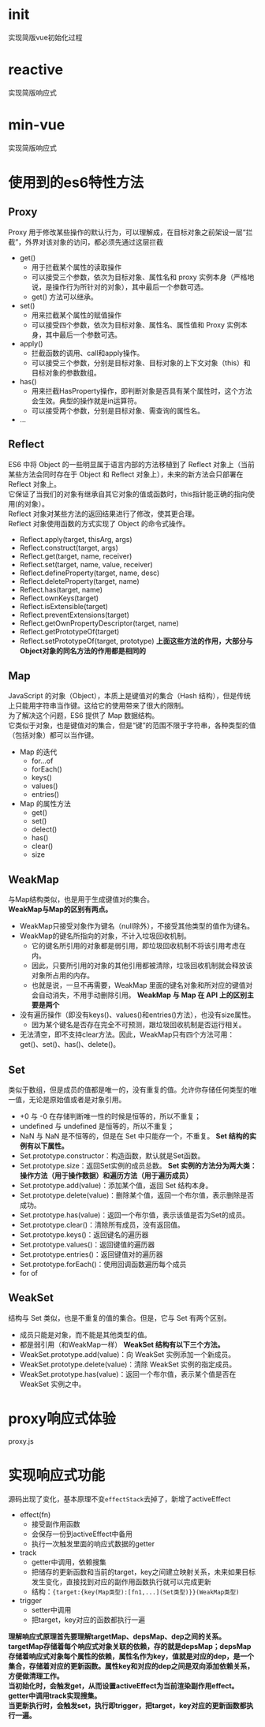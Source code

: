 # init
实现简版vue初始化过程
# reactive
实现简版响应式
# min-vue
实现简版响应式
# 使用到的es6特性方法
## Proxy
Proxy 用于修改某些操作的默认行为，可以理解成，在目标对象之前架设一层“拦截”，外界对该对象的访问，都必须先通过这层拦截
- get()
  - 用于拦截某个属性的读取操作
  - 可以接受三个参数，依次为目标对象、属性名和 proxy 实例本身（严格地说，是操作行为所针对的对象），其中最后一个参数可选。
  - get() 方法可以继承。
- set()
  - 用来拦截某个属性的赋值操作
  - 可以接受四个参数，依次为目标对象、属性名、属性值和 Proxy 实例本身，其中最后一个参数可选。
- apply()
  - 拦截函数的调用、call和apply操作。
  - 可以接受三个参数，分别是目标对象、目标对象的上下文对象（this）和目标对象的参数数组。
- has() 
  - 用来拦截HasProperty操作，即判断对象是否具有某个属性时，这个方法会生效。典型的操作就是in运算符。
  - 可以接受两个参数，分别是目标对象、需查询的属性名。
- ...
## Reflect
ES6 中将 Object 的一些明显属于语言内部的方法移植到了 Reflect 对象上（当前某些方法会同时存在于 Object 和 Reflect 对象上），未来的新方法会只部署在 Reflect 对象上。  
它保证了当我们的对象有继承自其它对象的值或函数时，this指针能正确的指向使用(的对象）。  
Reflect 对象对某些方法的返回结果进行了修改，使其更合理。  
Reflect 对象使用函数的方式实现了 Object 的命令式操作。
- Reflect.apply(target, thisArg, args)
- Reflect.construct(target, args)
- Reflect.get(target, name, receiver)
- Reflect.set(target, name, value, receiver)
- Reflect.defineProperty(target, name, desc)
- Reflect.deleteProperty(target, name)
- Reflect.has(target, name)
- Reflect.ownKeys(target)
- Reflect.isExtensible(target)
- Reflect.preventExtensions(target)
- Reflect.getOwnPropertyDescriptor(target, name)
- Reflect.getPrototypeOf(target)
- Reflect.setPrototypeOf(target, prototype)
**上面这些方法的作用，大部分与Object对象的同名方法的作用都是相同的**
## Map
JavaScript 的对象（Object），本质上是键值对的集合（Hash 结构），但是传统上只能用字符串当作键。这给它的使用带来了很大的限制。  
为了解决这个问题，ES6 提供了 Map 数据结构。  
它类似于对象，也是键值对的集合，但是“键”的范围不限于字符串，各种类型的值（包括对象）都可以当作键。
- Map 的迭代
  - for...of
  - forEach()
  - keys()
  - values()
  - entries()
- Map 的属性方法
  - get()
  - set()
  - delect()
  - has()
  - clear()
  - size
## WeakMap
与Map结构类似，也是用于生成键值对的集合。  
**WeakMap与Map的区别有两点。**
- WeakMap只接受对象作为键名（null除外），不接受其他类型的值作为键名。
- WeakMap的键名所指向的对象，不计入垃圾回收机制。
  - 它的键名所引用的对象都是弱引用，即垃圾回收机制不将该引用考虑在内。
  - 因此，只要所引用的对象的其他引用都被清除，垃圾回收机制就会释放该对象所占用的内存。
  - 也就是说，一旦不再需要，WeakMap 里面的键名对象和所对应的键值对会自动消失，不用手动删除引用。
**WeakMap 与 Map 在 API 上的区别主要是两个**
- 没有遍历操作（即没有keys()、values()和entries()方法），也没有size属性。
  - 因为某个键名是否存在完全不可预测，跟垃圾回收机制是否运行相关。
- 无法清空，即不支持clear方法。因此，WeakMap只有四个方法可用：get()、set()、has()、delete()。
## Set
类似于数组，但是成员的值都是唯一的，没有重复的值。允许你存储任何类型的唯一值，无论是原始值或者是对象引用。
- +0 与 -0 在存储判断唯一性的时候是恒等的，所以不重复；
- undefined 与 undefined 是恒等的，所以不重复；
- NaN 与 NaN 是不恒等的，但是在 Set 中只能存一个，不重复。
**Set 结构的实例有以下属性。**
- Set.prototype.constructor：构造函数，默认就是Set函数。
- Set.prototype.size：返回Set实例的成员总数。
**Set 实例的方法分为两大类：操作方法（用于操作数据）和遍历方法（用于遍历成员）**
- Set.prototype.add(value)：添加某个值，返回 Set 结构本身。
- Set.prototype.delete(value)：删除某个值，返回一个布尔值，表示删除是否成功。
- Set.prototype.has(value)：返回一个布尔值，表示该值是否为Set的成员。
- Set.prototype.clear()：清除所有成员，没有返回值。
- Set.prototype.keys()：返回键名的遍历器
- Set.prototype.values()：返回键值的遍历器
- Set.prototype.entries()：返回键值对的遍历器
- Set.prototype.forEach()：使用回调函数遍历每个成员
- for of
## WeakSet
结构与 Set 类似，也是不重复的值的集合。但是，它与 Set 有两个区别。
- 成员只能是对象，而不能是其他类型的值。
- 都是弱引用（和WeakMap一样）
**WeakSet 结构有以下三个方法。**
- WeakSet.prototype.add(value)：向 WeakSet 实例添加一个新成员。
- WeakSet.prototype.delete(value)：清除 WeakSet 实例的指定成员。
- WeakSet.prototype.has(value)：返回一个布尔值，表示某个值是否在 WeakSet 实例之中。

# proxy响应式体验
proxy.js

# 实现响应式功能
源码出现了变化，基本原理不变``effectStack``去掉了，新增了activeEffect
- effect(fn)
  - 接受副作用函数
  - 会保存一份到activeEffect中备用
  - 执行一次触发里面的响应式数据的getter
- track
  - getter中调用，依赖搜集
  - 把储存的更新函数和当前的target，key之间建立映射关系，未来如果目标发生变化，直接找到对应的副作用函数执行就可以完成更新
  - 结构：``{target:{key(Map类型):[fn1,...](Set类型)}}(WeakMap类型)``
- trigger
  - setter中调用
  - 把target，key对应的函数都执行一遍

**理解响应式原理首先要理解targetMap、depsMap、dep之间的关系。targetMap存储着每个响应式对象关联的依赖，存的就是depsMap；depsMap存储着响应式对象每个属性的依赖，属性名作为key，值就是对应的dep，是一个集合，存储着对应的更新函数。属性key和对应的dep之间是双向添加依赖关系，方便做清理工作。**  
**当初始化时，会触发get，从而设置activeEffect为当前渲染副作用effect。getter中调用track实现搜集。**  
**当更新执行时，会触发set，执行即trigger，把target，key对应的更新函数都执行一遍。**